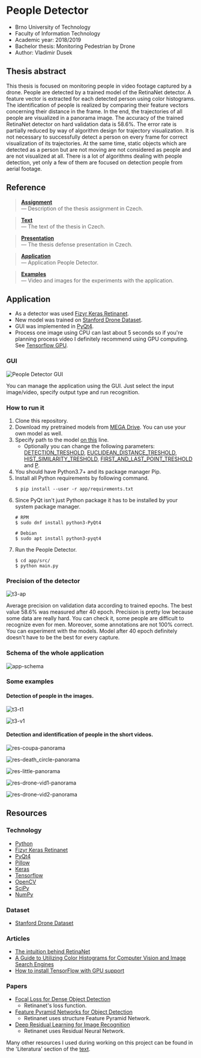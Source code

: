 <!----------------------------------------------------------------------------->

# People Detector

- Brno University of Technology
- Faculty of Information Technology
- Academic year: 2018/2019
- Bachelor thesis: Monitoring Pedestrian by Drone
- Author: Vladimir Dusek

<!----------------------------------------------------------------------------->
<!----------------------------------------------------------------------------->
<!----------------------------------------------------------------------------->

## Thesis abstract

This thesis is focused on monitoring people in video footage captured by a drone. People are detected by a trained model of the RetinaNet detector. A feature vector is extracted for each detected person using color histograms. The identification of people is realized by comparing their feature vectors concerning their distance in the frame. In the end, the trajectories of all people are visualized in a panorama image. The accuracy of the trained RetinaNet detector on hard validation data is 58.6%. The error rate is partially reduced by way of algorithm design for trajectory visualization. It is not necessary to successfully detect a person on every frame for correct visualization of its trajectories. At the same time, static objects which are detected as a person but are not moving are not considered as people and are not visualized at all. There is a lot of algorithms dealing with people detection, yet only a few of them are focused on detection people from aerial footage.

<!----------------------------------------------------------------------------->
<!----------------------------------------------------------------------------->
<!----------------------------------------------------------------------------->

## Reference

> [**Assignment**](assignment/assignment.pdf)<br>
> — Description of the thesis assignment in Czech.

> [**Text**](text/text.pdf)<br>
> — The text of the thesis in Czech.

> [**Presentation**](defense/presentation.pdf)<br>
> — The thesis defense presentation in Czech.

> [**Application**](app/)<br>
> — Application People Detector.

> [**Examples**](examples/)<br>
> — Video and images for the experiments with the application.

<!----------------------------------------------------------------------------->
<!----------------------------------------------------------------------------->
<!----------------------------------------------------------------------------->

## Application

- As a detector was used [Fizyr Keras Retinanet](https://github.com/fizyr/keras-retinanet).
- New model was trained on [Stanford Drone Dataset](http://cvgl.stanford.edu/projects/uav_data/).
- GUI was implemented in [PyQt4](https://www.riverbankcomputing.com/software/pyqt).
- Process one image using CPU can last about 5 seconds so if you're planning process video I definitely recommend using GPU computing. See [Tensorflow GPU](https://www.tensorflow.org/install/gpu).

<!----------------------------------------------------------------------------->

### GUI

![People Detector GUI](text/src/images/gui-2.jpg)

You can manage the application using the GUI. Just select the input image/video, specify output type and run recognition. 

<!----------------------------------------------------------------------------->

### How to run it

1. Clone this repository.
2. Download my pretrained models from [MEGA Drive](https://mega.nz/folder/slk0zJyS#yPyhittvqFiDzrX7DDgpjg). You can use your own model as well.
3. Specify path to the model [on this](https://github.com/vdusek/people_detector/blob/master/app/src/detector.py#L25) line.
    - Optionally you can change the following parameters: [DETECTION_TRESHOLD](https://github.com/vdusek/people_detector/blob/master/app/src/detector.py#L28), [EUCLIDEAN_DISTANCE_TRESHOLD](https://github.com/vdusek/people_detector/blob/master/app/src/matcher.py#L20), [HIST_SIMILARITY_TRESHOLD](https://github.com/vdusek/people_detector/blob/master/app/src/matcher.py#L23), [FIRST_AND_LAST_POINT_TRESHOLD](https://github.com/vdusek/people_detector/blob/master/app/src/matcher.py#L26) and [P](https://github.com/vdusek/people_detector/blob/master/app/src/utils.py#L17).
4. You should have Python3.7+ and its package manager Pip.
5. Install all Python requirements by following command.
    ```
    $ pip install --user -r app/requirements.txt
    ```
6. Since PyQt isn't just Python package it has to be installed by your system package manager.
    ```
    # RPM
    $ sudo dnf install python3-PyQt4
    ``` 
    ```
    # Debian
    $ sudo apt install python3-pyqt4
    ```
7. Run the People Detector.
    ```
    $ cd app/src/
    $ python main.py
    ```

<!----------------------------------------------------------------------------->

### Precision of the detector

![t3-ap](text/src/images/t3-ap.png)

Average precision on validation data according to trained epochs. The best value 58.6% was measured after 40 epoch. Precision is pretty low because some data are really hard. You can check it, some people are difficult to recognize even for men. Moreover, some annotations are not 100% correct. You can experiment with the models. Model after 40 epoch definitely doesn't have to be the best for every capture.

<!----------------------------------------------------------------------------->

### Schema of the whole application

![app-schema](defense/src/images/app-schema.png)

<!----------------------------------------------------------------------------->

### Some examples

#### Detection of people in the images.

![t3-t1](text/src/images/t3-t.jpg)

![t3-v1](text/src/images/t3-v.jpg) 

#### Detection and identification of people in the short videos.

![res-coupa-panorama](text/src/images/res-coupa-panorama.jpg)

![res-death_circle-panorama](text/src/images/res-death_circle-panorama.jpg)

![res-little-panorama](text/src/images/res-little-panorama.jpg)

![res-drone-vid1-panorama](text/src/images/res-drone-vid1-panorama.jpg)

![res-drone-vid2-panorama](text/src/images/res-drone-vid2-panorama.jpg)

<!----------------------------------------------------------------------------->
<!----------------------------------------------------------------------------->
<!----------------------------------------------------------------------------->

## Resources

<!----------------------------------------------------------------------------->

### Technology

- [Python](https://www.python.org/)
- [Fizyr Keras Retinanet](https://github.com/fizyr/keras-retinanet)
- [PyQt4](https://www.riverbankcomputing.com/software/pyqt)
- [Pillow](https://pillow.readthedocs.io/en/stable/)
- [Keras](https://keras.io/)
- [Tensorflow](https://www.tensorflow.org/)
- [OpenCV](https://opencv.org/)
- [SciPy](https://www.scipy.org/)
- [NumPy](https://www.numpy.org/)

<!----------------------------------------------------------------------------->

### Dataset
- [Stanford Drone Dataset](http://cvgl.stanford.edu/projects/uav_data/)

<!----------------------------------------------------------------------------->

### Articles
- [The intuition behind RetinaNet](https://medium.com/@14prakash/the-intuition-behind-retinanet-eb636755607d)
- [A Guide to Utilizing Color Histograms for Computer Vision and Image Search Engines](https://www.pyimagesearch.com/2014/01/22/clever-girl-a-guide-to-utilizing-color-histograms-for-computer-vision-and-image-search-engines/)
- [How to install TensorFlow with GPU support](https://medium.com/@cjanze/how-to-install-tensorflow-with-gpu-support-on-ubuntu-18-04-lts-with-cuda-10-nvidia-gpu-312a693744b5)

<!----------------------------------------------------------------------------->

### Papers
- [Focal Loss for Dense Object Detection](https://arxiv.org/pdf/1708.02002.pdf)
  - Retinanet's loss function.
- [Feature Pyramid Networks for Object Detection](https://arxiv.org/pdf/1612.03144.pdf)
  - Retinanet uses structure Feature Pyramid Network.
- [Deep Residual Learning for Image Recognition](https://arxiv.org/pdf/1512.03385.pdf)
  - Retinanet uses Residual Neural Network.

<!----------------------------------------------------------------------------->

Many other resources I used during working on this project can be found in the 'Literatura' section of the [text](text/text.pdf).

<!----------------------------------------------------------------------------->
<!----------------------------------------------------------------------------->
<!----------------------------------------------------------------------------->
